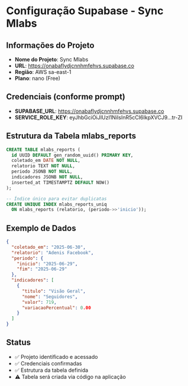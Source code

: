 # Configuração Supabase - Sync Mlabs

## Informações do Projeto
- **Nome do Projeto**: Sync Mlabs
- **URL**: https://onabaflydjcnnhmfehvs.supabase.co
- **Região**: AWS sa-east-1
- **Plano**: nano (Free)

## Credenciais (conforme prompt)
- **SUPABASE_URL**: https://onabaflydjcnnhmfehvs.supabase.co
- **SERVICE_ROLE_KEY**: eyJhbGciOiJIUzI1NiIsInR5cCI6IkpXVCJ9...tr-ZI

## Estrutura da Tabela mlabs_reports
```sql
CREATE TABLE mlabs_reports (
  id UUID DEFAULT gen_random_uuid() PRIMARY KEY,
  coletado_em DATE NOT NULL,
  relatorio TEXT NOT NULL,
  periodo JSONB NOT NULL,
  indicadores JSONB NOT NULL,
  inserted_at TIMESTAMPTZ DEFAULT NOW()
);

-- Índice único para evitar duplicatas
CREATE UNIQUE INDEX mlabs_reports_uniq
  ON mlabs_reports (relatorio, (periodo->>'inicio'));
```

## Exemplo de Dados
```json
{
  "coletado_em": "2025-06-30",
  "relatorio": "Adenis Facebook",
  "periodo": {
    "inicio": "2025-06-29",
    "fim": "2025-06-29"
  },
  "indicadores": [
    {
      "titulo": "Visão Geral",
      "nome": "Seguidores",
      "valor": 719,
      "variacaoPercentual": 0.00
    }
  ]
}
```

## Status
- ✅ Projeto identificado e acessado
- ✅ Credenciais confirmadas
- ✅ Estrutura da tabela definida
- ⚠️ Tabela será criada via código na aplicação


